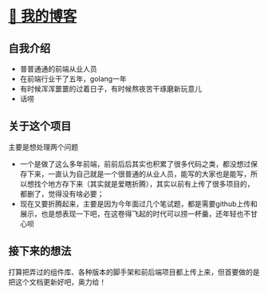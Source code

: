 #  [🙊 我的博客](https://anglefly.github.io/anglefly/) 

## 自我介绍

- 普普通通的前端从业人员
- 在前端行业干了五年，golang一年
- 有时候浑浑噩噩的过着日子，有时候熬夜苦干琢磨新玩意儿
- 话唠

## 关于这个项目

主要是想处理两个问题
 - 一个是做了这么多年前端，前前后后其实也积累了很多代码之类，都没想过保存下来，一直认为自己就是一个很普通的从业人员，能写的大家也是能写，所以想找个地方存下来（其实就是爱瞎折腾），其实以前有上传了很多项目的，都删了，觉得没有啥必要；
 - 现在又要折腾起来，主要是因为今年面过几个笔试题，都是需要github上传和展示，也是想表现一下吧，在这卷得飞起的时代可以捞一杯羹，还年轻也不甘心呗

## 接下来的想法

打算把弄过的组件库、各种版本的脚手架和前后端项目都上传上来，但首要做的是把这个文档更新好吧，奥力给！
